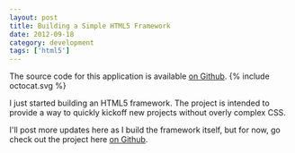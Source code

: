 ```yaml
---
layout: post
title: Building a Simple HTML5 Framework
date: 2012-09-18
category: development
tags: ['html5']
---
```


<div class='callout github'>
  The source code for this application is available <a href='http://github.com/jpsilvashy/newton'>on Github</a>.
  {% include octocat.svg %}
</div>

I just started building an HTML5 framework. The project is intended to provide a way to quickly kickoff new projects without overly complex CSS.

I'll post more updates here as I build the framework itself, but for now, go check out the project here [on Github](http://github.com/jpsilvashy/newton).